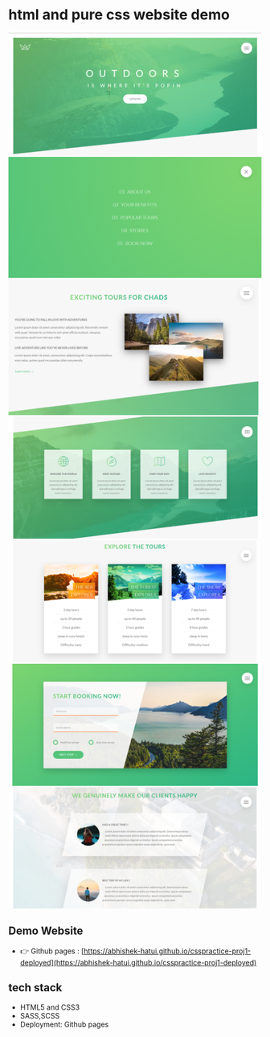 # html and pure css website demo

![nataurs](img/nato1.PNG)
![nataurs](img/nato2.PNG)
![nataurs](img/nato3.PNG)
![nataurs](img/nato4.PNG)
![nataurs](img/nato5.PNG)
![nataurs](img/nato6.PNG)
![nataurs](img/nato7.PNG)

## Demo Website

- 👉 Github pages : [https://abhishek-hatui.github.io/csspractice-proj1-deployed](https://abhishek-hatui.github.io/csspractice-proj1-deployed)

## tech stack

- HTML5 and CSS3
- SASS,SCSS
- Deployment: Github pages
